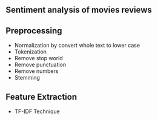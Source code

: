 ## Sentiment analysis of movies reviews 


## Preprocessing
* Normalization by convert whole text to lower case
* Tokenization
* Remove stop world
* Remove punctuation
* Remove numbers
* Stemming
## Feature Extraction
* TF-IDF Technique
